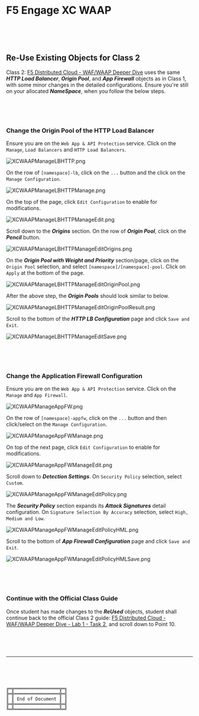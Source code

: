 # F5 Engage XC WAAP

<br><br><br>

## Re-Use Existing Objects for Class 2

Class 2: [F5 Distributed Cloud - WAF/WAAP Deeper Dive](https://clouddocs.f5.com/training/community/f5xc/html/class2/class2.html) uses the same ***HTTP Load Balancer***, ***Origin Pool***, and ***App Firewall*** objects as in Class 1, with some minor changes in the detailed configurations.
Ensure you're still on your allocated ***NameSpace***, when you follow the below steps.

<br><br><br>



### Change the Origin Pool of the HTTP Load Balancer

Ensure you are on the `Web App & API Protection` service.
Click on the `Manage`, `Load Balancers` and `HTTP Load Balancers`.

![XCWAAPManageLBHTTP.png](XCWAAPManageLBHTTP.png)

On the row of `[namespace]-lb`, click on the `...` button and the click on the `Manage Configuration`.

![XCWAAPManageLBHTTPManage.png](XCWAAPManageLBHTTPManage.png)

On the top of the page, click `Edit Configuration` to enable for modifications.

![XCWAAPManageLBHTTPManageEdit.png](XCWAAPManageLBHTTPManageEdit.png)

Scroll down to the ***Origins*** section.
On the row of ***Origin Pool***, click on the ***Pencil*** button.

![XCWAAPManageLBHTTPManageEditOrigins.png](XCWAAPManageLBHTTPManageEditOrigins.png)

On the ***Origin Pool with Weight and Priority*** section/page, click on the `Origin Pool` selection, and select `[namespace]/[namespace]-pool`.
Click on `Apply` at the bottom of the page.

![XCWAAPManageLBHTTPManageEditOriginPool.png](XCWAAPManageLBHTTPManageEditOriginPool.png)

After the above step, the ***Origin Pools*** should look similar to below.

![XCWAAPManageLBHTTPManageEditOriginPoolResult.png](XCWAAPManageLBHTTPManageEditOriginPoolResult.png)

Scroll to the bottom of the ***HTTP LB Configuration*** page and click `Save and Exit`.

![XCWAAPManageLBHTTPManageEditSave.png](XCWAAPManageLBHTTPManageEditSave.png)

<br><br><br>



### Change the Application Firewall Configuration

Ensure you are on the `Web App & API Protection` service.
Click on the `Manage` and `App Firewall`.

![XCWAAPManageAppFW.png](XCWAAPManageAppFW.png)

On the row of `[namespace]-appfw`, click on the `...` button and then click/select on the `Manage Configuration`.

![XCWAAPManageAppFWManage.png](XCWAAPManageAppFWManage.png)

On top of the next page, click `Edit Configuration` to enable for modifications.

![XCWAAPManageAppFWManageEdit.png](XCWAAPManageAppFWManageEdit.png)

Scroll down to ***Detection Settings***.
On `Security Policy` selection, select `Custom`.

![XCWAAPManageAppFWManageEditPolicy.png](XCWAAPManageAppFWManageEditPolicy.png)

The ***Security Policy*** section expands its ***Attack Signatures*** detail configuration.
On `Signature Selection By Accuracy` selection, select `High, Medium and Low`.

![XCWAAPManageAppFWManageEditPolicyHML.png](XCWAAPManageAppFWManageEditPolicyHML.png)

Scroll to the bottom of ***App Firewall Configuration*** page and click `Save and Exit`.

![XCWAAPManageAppFWManageEditPolicyHMLSave.png](XCWAAPManageAppFWManageEditPolicyHMLSave.png)

<br><br><br>



### Continue with the Official Class Guide

Once student has made changes to the ***ReUsed*** objects, student shall continue back to the official Class 2 guide: [F5 Distributed Cloud - WAF/WAAP Deeper Dive - Lab 1 - Task 2](https://clouddocs.f5.com/training/community/f5xc/html/class2/lab1.html#task-2-configure-waf-policy-on-the-load-balancer), and scroll down to Point 10.

<br><br><br>



***

<br><br><br>
```
╔═╦═════════════════╦═╗
╠═╬═════════════════╬═╣
║ ║ End of Document ║ ║
╠═╬═════════════════╬═╣
╚═╩═════════════════╩═╝
```
<br><br><br>


